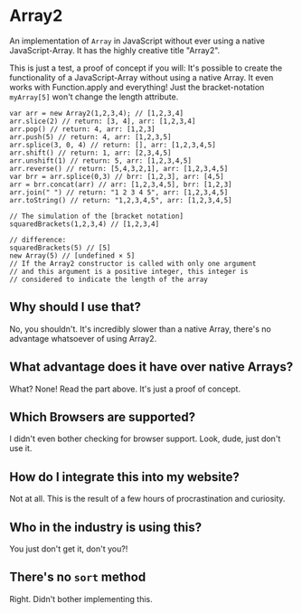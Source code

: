 Array2
======

An implementation of `Array` in JavaScript without ever using a native JavaScript-Array. It has the highly creative title "Array2".

This is just a test, a proof of concept if you will: It's possible to create the functionality of a JavaScript-Array without using a native Array. It even works with Function.apply and everything! Just the bracket-notation `myArray[5]` won't change the length attribute.

    var arr = new Array2(1,2,3,4); // [1,2,3,4]
    arr.slice(2) // return: [3, 4], arr: [1,2,3,4]
    arr.pop() // return: 4, arr: [1,2,3]
    arr.push(5) // return: 4, arr: [1,2,3,5]
    arr.splice(3, 0, 4) // return: [], arr: [1,2,3,4,5]
    arr.shift() // return: 1, arr: [2,3,4,5]
    arr.unshift(1) // return: 5, arr: [1,2,3,4,5]
    arr.reverse() // return: [5,4,3,2,1], arr: [1,2,3,4,5]
    var brr = arr.splice(0,3) // brr: [1,2,3], arr: [4,5]
    arr = brr.concat(arr) // arr: [1,2,3,4,5], brr: [1,2,3]
    arr.join(" ") // return: "1 2 3 4 5", arr: [1,2,3,4,5]
    arr.toString() // return: "1,2,3,4,5", arr: [1,2,3,4,5]
    
    // The simulation of the [bracket notation]
    squaredBrackets(1,2,3,4) // [1,2,3,4]
    
    // difference:
    squaredBrackets(5) // [5]
    new Array(5) // [undefined × 5]
    // If the Array2 constructor is called with only one argument 
    // and this argument is a positive integer, this integer is 
    // considered to indicate the length of the array

## Why should I use that?

No, you shouldn't. It's incredibly slower than a native Array, there's no advantage whatsoever of using Array2.

## What advantage does it have over native Arrays?

What? None! Read the part above. It's just a proof of concept.

## Which Browsers are supported?

I didn't even bother checking for browser support. Look, dude, just don't use it.

## How do I integrate this into my website?

Not at all. This is the result of a few hours of procrastination and curiosity.

## Who in the industry is using this?

You just don't get it, don't you?!

## There's no `sort` method

Right. Didn't bother implementing this.
